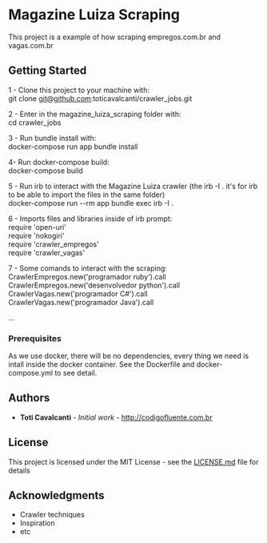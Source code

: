 # Magazine Luiza Scraping

This project is a example of how scraping empregos.com.br and vagas.com.br

## Getting Started

1 - Clone this project to your machine with:<br />
git clone git@github.com:toticavalcanti/crawler_jobs.git

2 - Enter in the magazine_luiza_scraping folder with:<br />
cd crawler_jobs

3 - Run bundle install with:<br />
docker-compose run app bundle install

4- Run docker-compose build:<br />
docker-compose build

5 - Run irb to interact with the Magazine Luiza crawler (the irb -I . it's for irb to be able to import the files in the same folder)
<br />
docker-compose run --rm app bundle exec irb -I .

6 - Imports files and libraries inside of irb prompt:
<br />
require 'open-uri'<br />
require 'nokogiri'<br />
require 'crawler_empregos'<br />
require 'crawler_vagas'<br />

7 - Some comands to interact with the scraping:
<br />
CrawlerEmpregos.new('programador ruby').call<br />
CrawlerEmpregos.new('desenvolvedor python').call<br />
CrawlerVagas.new('programador C#').call<br />
CrawlerVagas.new('programador Java').call<br />

...


### Prerequisites

As we use docker, there will be no dependencies, every thing we need is intall inside the docker container. See the Dockerfile and docker-compose.yml to see detail.

## Authors

* **Toti Cavalcanti** - *Initial work* - http://codigofluente.com.br

## License

This project is licensed under the MIT License - see the [LICENSE.md](LICENSE.md) file for details

## Acknowledgments

* Crawler techniques
* Inspiration
* etc


